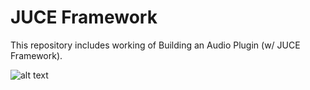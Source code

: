 # JUCE Framework
This repository includes working of Building an Audio Plugin (w/ JUCE Framework).

![alt text](https://github.com/iamnomadgg/JUCEExample/blob/master/SS.jpg)
